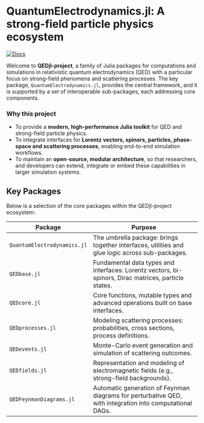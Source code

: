 # QuantumElectrodynamics.jl: A strong-field particle physics ecosystem

[![Docs](https://img.shields.io/badge/docs-stable-blue)](https://qedjl-project.github.io/QuantumElectrodynamics.jl/stable/)  

Welcome to **QEDjl-project**, a family of Julia packages for computations and simulations in relativistic quantum electrodynamics (QED) with a particular focus on strong-field phenomena and scattering processes. The key package, `QuantumElectrodynamics.jl`, provides the central framework, and it is supported by a set of interoperable sub-packages, each addressing core components.

### Why this project  
- To provide a **modern, high-performance Julia toolkit** for QED and strong-field particle physics.  
- To integrate interfaces for **Lorentz vectors, spinors, particles, phase-space and scattering processes**, enabling end-to-end simulation workflows.  
- To maintain an **open-source, modular architecture**, so that researchers, and developers can extend, integrate or embed these capabilities in larger simulation systems.

## Key Packages  
Below is a selection of the core packages within the QEDjl-project ecosystem:

| Package | Purpose |
|---------|---------|
| `QuantumElectrodynamics.jl` | The umbrella package: brings together interfaces, utilities and glue logic across sub-packages. |
| `QEDbase.jl` | Fundamental data types and interfaces: Lorentz vectors, bi-spinors, Dirac matrices, particle states.|
| `QEDcore.jl` | Core functions, mutable types and advanced operations built on base interfaces.|
| `QEDprocesses.jl` | Modeling scattering processes: probabilities, cross sections, process definitions. |
| `QEDevents.jl` | Monte-Carlo event generation and simulation of scattering outcomes. |
| `QEDfields.jl` | Representation and modeling of electromagnetic fields (e.g., strong-field backgrounds).|
| `QEDFeynmanDiagrams.jl` | Automatic generation of Feynman diagrams for perturbative QED, with integration into computational DAGs.|

